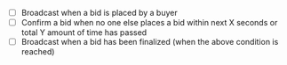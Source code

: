 - [ ] Broadcast when a bid is placed by a buyer
- [ ] Confirm a bid when no one else places a bid 
within next X seconds or total Y amount of time has passed
- [ ] Broadcast when a bid has been finalized (when the above condition is reached)